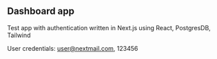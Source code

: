 ## Dashboard app

Test app with authentication written in Next.js using React, PostgresDB, Tailwind

User credentials: user@nextmail.com, 123456

